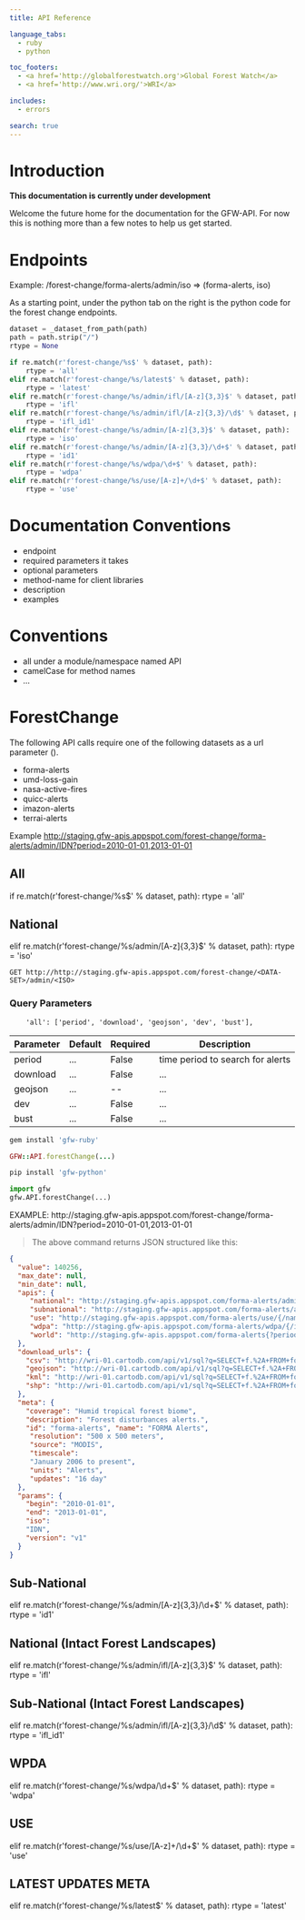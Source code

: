 ```yaml
---
title: API Reference

language_tabs:
  - ruby
  - python

toc_footers:
  - <a href='http://globalforestwatch.org'>Global Forest Watch</a>
  - <a href='http://www.wri.org/'>WRI</a>

includes:
  - errors

search: true
---
```


# Introduction

**This documentation is currently under development**

Welcome the future home for the documentation for the GFW-API. For now this is nothing more than a few notes to help us get started.

# Endpoints

Example: /forest-change/forma-alerts/admin/iso => (forma-alerts, iso)

As a starting point, under the python tab on the right is the python code for the forest change endpoints.

```python
dataset = _dataset_from_path(path)
path = path.strip("/")
rtype = None

if re.match(r'forest-change/%s$' % dataset, path):
    rtype = 'all'
elif re.match(r'forest-change/%s/latest$' % dataset, path):
    rtype = 'latest'
elif re.match(r'forest-change/%s/admin/ifl/[A-z]{3,3}$' % dataset, path):
    rtype = 'ifl'
elif re.match(r'forest-change/%s/admin/ifl/[A-z]{3,3}/\d$' % dataset, path):
    rtype = 'ifl_id1'        
elif re.match(r'forest-change/%s/admin/[A-z]{3,3}$' % dataset, path):
    rtype = 'iso'
elif re.match(r'forest-change/%s/admin/[A-z]{3,3}/\d+$' % dataset, path):
    rtype = 'id1'
elif re.match(r'forest-change/%s/wdpa/\d+$' % dataset, path):
    rtype = 'wdpa'
elif re.match(r'forest-change/%s/use/[A-z]+/\d+$' % dataset, path):
    rtype = 'use'
```

# Documentation Conventions

* endpoint
* required parameters it takes
* optional parameters
* method-name for client libraries
* description
* examples

# Conventions

* all under a module/namespace named API
* camelCase for method names
* ...

# ForestChange

The following API calls require one of the following datasets as a url parameter (<DATA-SET>).

* forma-alerts
* umd-loss-gain
* nasa-active-fires
* quicc-alerts
* imazon-alerts
* terrai-alerts

Example http://staging.gfw-apis.appspot.com/forest-change/forma-alerts/admin/IDN?period=2010-01-01,2013-01-01

## All

if re.match(r'forest-change/%s$' % dataset, path):
    rtype = 'all'

## National

elif re.match(r'forest-change/%s/admin/[A-z]{3,3}$' % dataset, path):
    rtype = 'iso'

`GET http://http://staging.gfw-apis.appspot.com/forest-change/<DATA-SET>/admin/<ISO>`

### Query Parameters
        'all': ['period', 'download', 'geojson', 'dev', 'bust'],

Parameter | Default | Required | Description
--------- | ------- | -------- | -----------
period | ... | False | time period to search for alerts
download | ... | False | ...
geojson | ... | -- | ...
dev | ... | False | ...
bust | ... | False | ...

```ruby
gem install 'gfw-ruby'

GFW::API.forestChange(...)
```

```python
pip install 'gfw-python'

import gfw
gfw.API.forestChange(...)

```

<aside class="success">
EXAMPLE: http://staging.gfw-apis.appspot.com/forest-change/forma-alerts/admin/IDN?period=2010-01-01,2013-01-01
</aside>

> The above command returns JSON structured like this:

```json
{
  "value": 140256,
  "max_date": null, 
  "min_date": null,
  "apis": {
     "national": "http://staging.gfw-apis.appspot.com/forma-alerts/admin{/iso}{?period,download,bust,dev}", 
     "subnational": "http://staging.gfw-apis.appspot.com/forma-alerts/admin{/iso}{/id1}{?period,download,bust,dev}", 
     "use": "http://staging.gfw-apis.appspot.com/forma-alerts/use/{/name}{/id}{?period,download,bust,dev}", 
     "wdpa": "http://staging.gfw-apis.appspot.com/forma-alerts/wdpa/{/id}{?period,download,bust,dev}", 
     "world": "http://staging.gfw-apis.appspot.com/forma-alerts{?period,geojson,download,bust,dev}"
  }, 
  "download_urls": {
    "csv": "http://wri-01.cartodb.com/api/v1/sql?q=SELECT+f.%2A+FROM+forma_api+f+WHERE+f.date+%3E%3D+%272010-01-01%27%3A%3Adate+AND+f.date+%3C%3D+%272013-01-01%27%3A%3Adate+AND+f.iso+%3D+UPPER%28%27IDN%27%29&version=v1&format=csv", 
    "geojson": "http://wri-01.cartodb.com/api/v1/sql?q=SELECT+f.%2A+FROM+forma_api+f+WHERE+f.date+%3E%3D+%272010-01-01%27%3A%3Adate+AND+f.date+%3C%3D+%272013-01-01%27%3A%3Adate+AND+f.iso+%3D+UPPER%28%27IDN%27%29&version=v1&format=geojson",
    "kml": "http://wri-01.cartodb.com/api/v1/sql?q=SELECT+f.%2A+FROM+forma_api+f+WHERE+f.date+%3E%3D+%272010-01-01%27%3A%3Adate+AND+f.date+%3C%3D+%272013-01-01%27%3A%3Adate+AND+f.iso+%3D+UPPER%28%27IDN%27%29&version=v1&format=kml", 
    "shp": "http://wri-01.cartodb.com/api/v1/sql?q=SELECT+f.%2A+FROM+forma_api+f+WHERE+f.date+%3E%3D+%272010-01-01%27%3A%3Adate+AND+f.date+%3C%3D+%272013-01-01%27%3A%3Adate+AND+f.iso+%3D+UPPER%28%27IDN%27%29&version=v1&format=shp", "svg": "http://wri-01.cartodb.com/api/v1/sql?q=SELECT+f.%2A+FROM+forma_api+f+WHERE+f.date+%3E%3D+%272010-01-01%27%3A%3Adate+AND+f.date+%3C%3D+%272013-01-01%27%3A%3Adate+AND+f.iso+%3D+UPPER%28%27IDN%27%29&version=v1&format=svg"
  }, 
  "meta": {
    "coverage": "Humid tropical forest biome", 
    "description": "Forest disturbances alerts.", 
    "id": "forma-alerts", "name": "FORMA Alerts",
     "resolution": "500 x 500 meters", 
     "source": "MODIS", 
     "timescale": 
     "January 2006 to present", 
     "units": "Alerts", 
     "updates": "16 day"
  }, 
  "params": {
    "begin": "2010-01-01", 
    "end": "2013-01-01", 
    "iso": 
    "IDN", 
    "version": "v1"
  }
}
```


## Sub-National

elif re.match(r'forest-change/%s/admin/[A-z]{3,3}/\d+$' % dataset, path):
    rtype = 'id1'

## National (Intact Forest Landscapes)

elif re.match(r'forest-change/%s/admin/ifl/[A-z]{3,3}$' % dataset, path):
    rtype = 'ifl'

## Sub-National (Intact Forest Landscapes)

elif re.match(r'forest-change/%s/admin/ifl/[A-z]{3,3}/\d$' % dataset, path):
    rtype = 'ifl_id1'        

## WPDA

elif re.match(r'forest-change/%s/wdpa/\d+$' % dataset, path):
    rtype = 'wdpa'

## USE

elif re.match(r'forest-change/%s/use/[A-z]+/\d+$' % dataset, path):
    rtype =  'use'

## LATEST UPDATES META

elif re.match(r'forest-change/%s/latest$' % dataset, path):
    rtype = 'latest'

